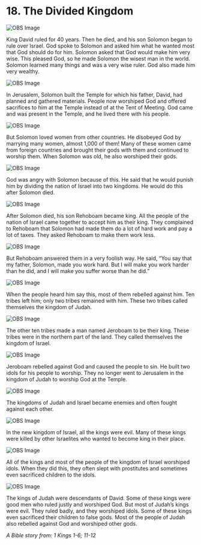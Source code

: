 # 18. The Divided Kingdom

![OBS Image](https://cdn.door43.org/obs/jpg/360px/obs-en-18-01.jpg)

King David ruled for 40 years. Then he died, and his son Solomon began to rule over Israel. God spoke to Solomon and asked him what he wanted most that God should do for him. Solomon asked that God would make him very wise. This pleased God, so he made Solomon the wisest man in the world. Solomon learned many things and was a very wise ruler. God also made him very wealthy.

![OBS Image](https://cdn.door43.org/obs/jpg/360px/obs-en-18-02.jpg)

In Jerusalem, Solomon built the Temple for which his father, David, had planned and gathered materials. People now worshiped God and offered sacrifices to him at the Temple instead of at the Tent of Meeting. God came and was present in the Temple, and he lived there with his people.

![OBS Image](https://cdn.door43.org/obs/jpg/360px/obs-en-18-03.jpg)

But Solomon loved women from other countries. He disobeyed God by marrying many women, almost 1,000 of them! Many of these women came from foreign countries and brought their gods with them and continued to worship them. When Solomon was old, he also worshiped their gods.

![OBS Image](https://cdn.door43.org/obs/jpg/360px/obs-en-18-04.jpg)

God was angry with Solomon because of this. He said that he would punish him by dividing the nation of Israel into two kingdoms. He would do this after Solomon died. 

![OBS Image](https://cdn.door43.org/obs/jpg/360px/obs-en-18-05.jpg)

After Solomon died, his son Rehoboam became king. All the people of the nation of Israel came together to accept him as their king. They complained to Rehoboam that Solomon had made them do a lot of hard work and pay a lot of taxes. They asked Rehoboam to make them work less.

![OBS Image](https://cdn.door43.org/obs/jpg/360px/obs-en-18-06.jpg)

But Rehoboam answered them in a very foolish way. He said, “You say that my father, Solomon, made you work hard. But I will make you work harder than he did, and I will make you suffer worse than he did.”

![OBS Image](https://cdn.door43.org/obs/jpg/360px/obs-en-18-07.jpg)

When the people heard him say this, most of them rebelled against him. Ten tribes left him; only two tribes remained with him. These two tribes called themselves the kingdom of Judah.

![OBS Image](https://cdn.door43.org/obs/jpg/360px/obs-en-18-08.jpg)

The other ten tribes made a man named Jeroboam to be their king. These tribes were in the northern part of the land. They called themselves the kingdom of Israel.

![OBS Image](https://cdn.door43.org/obs/jpg/360px/obs-en-18-09.jpg)

Jeroboam rebelled against God and caused the people to sin. He built two idols for his people to worship. They no longer went to Jerusalem in the kingdom of Judah to worship God at the Temple.

![OBS Image](https://cdn.door43.org/obs/jpg/360px/obs-en-18-10.jpg)

The kingdoms of Judah and Israel became enemies and often fought against each other.

![OBS Image](https://cdn.door43.org/obs/jpg/360px/obs-en-18-11.jpg)

In the new kingdom of Israel, all the kings were evil. Many of these kings were killed by other Israelites who wanted to become king in their place.

![OBS Image](https://cdn.door43.org/obs/jpg/360px/obs-en-18-12.jpg)

All of the kings and most of the people of the kingdom of Israel worshiped idols. When they did this, they often slept with prostitutes and sometimes even sacrificed children to the idols.

![OBS Image](https://cdn.door43.org/obs/jpg/360px/obs-en-18-13.jpg)

The kings of Judah were descendants of David. Some of these kings were good men who ruled justly and worshiped God. But most of Judah’s kings were evil. They ruled badly, and they worshiped idols. Some of these kings even sacrificed their children to false gods. Most of the people of Judah also rebelled against God and worshiped other gods.

_A Bible story from: 1 Kings 1-6; 11-12_
